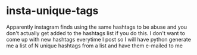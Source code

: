 # insta-unique-tags

Apparently instagram finds using the same hashtags to be abuse and you don't
actually get added to the hashtags list if you do this. I don't want to come
up with new hashtags everytime I post so I will have python generate me a list
of N unique hashtags from a list and have them e-mailed to me
